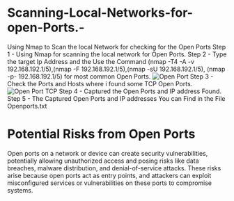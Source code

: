 # Scanning-Local-Networks-for-open-Ports.-
Using Nmap to Scan the local Network for checking for the Open Ports
Step 1 - Using Nmap for scanning the local network for Open Ports.
Step 2 - Type the target Ip Address and the Use the Command  (nmap -T4 -A -v 192.168.192.1/5),(nmap -F 192.168.192.1/5),(nmap -sU 192.168.192.1/5), (nmap -p- 192.168.192.1/5) for most common Open Ports.
![Open Port](https://github.com/user-attachments/assets/8f4590fd-cc4e-4b35-aee3-88b3290ec86b)
Step 3 - Check the Ports and Hosts where i found some TCP Open Ports.
![Open Port TCP](https://github.com/user-attachments/assets/93c76302-a712-42d4-9153-633155703712)
Step 4 - Captured the Open Ports and IP address Found.
Step 5 - The Captured Open Ports and IP addresses You can Find in the File Openports.txt

# Potential Risks from Open Ports 
Open ports on a network or device can create security vulnerabilities, potentially allowing unauthorized access and posing risks like data breaches, malware distribution, and denial-of-service attacks. These risks arise because open ports act as entry points, and attackers can exploit misconfigured services or vulnerabilities on these ports to compromise systems. 
